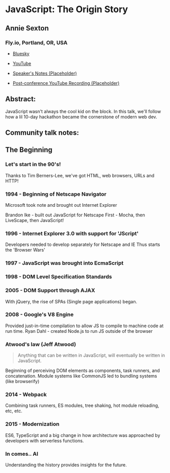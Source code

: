 # JavaScript: The Origin Story 

## Annie Sexton
### Fly.io, Portland, OR, USA 
- [Bluesky](https://bsky.app/profile/anniesexton.com) 
- [YouTube](@AnnieSexton1)

- [Speaker's Notes (Placeholder)]()
- [Post-conference YouTube Recording (Placeholder)]()
## Abstract: 

JavaScript wasn't always the cool kid on the block. In this talk, we'll follow how a lil 10-day hackathon became the cornerstone of modern web dev.
## Community talk notes: 

## The Beginning
### Let's start in the 90's!
Thanks to Tim Berners-Lee, we've got HTML, web browsers, URLs and HTTP!

### 1994 - Beginning of Netscape Navigator
Microsoft took note and brought out Internet Explorer

Brandon Ike - built out JavaScript for Netscape
First - Mocha, then LiveScape, then JavaScript!

### 1996 - Internet Explorer 3.0 with support for 'JScript'
Developers needed to develop separately for Netscape and IE
Thus starts the 'Browser Wars'

### 1997 - JavaScript was brought into EcmaScript
### 1998 - DOM Level Specification Standards
### 2005 - DOM Support through AJAX
With jQuery, the rise of SPAs (Single page applications) began.
### 2008 - Google's V8 Engine
Provided just-in-time compilation to allow JS to compile to machine code at run time.
Ryan Dahl - created Node.js to run JS outside of the browser

### Atwood's law (Jeff Atwood)
> Anything that can be written in JavaScript, will eventually be written in JavaScript.

Beginning of perceiving DOM elements as components, task runners, and concatenation.
Module systems like CommonJS led to bundling systems (like browserify)
### 2014 - Webpack
Combining task runners, ES modules, tree shaking, hot module reloading, etc, etc.

### 2015 - Modernization
ES6, TypeScript and a big change in how architecture was approached by developers with serverless functions.

### In comes.. AI

Understanding the history provides insights for the future.